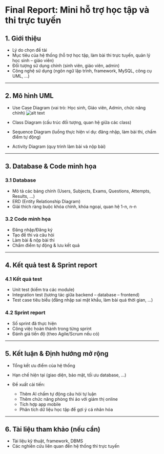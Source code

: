 # Final Report: Mini hỗ trợ học tập và thi trực tuyến

## 1. Giới thiệu

* Lý do chọn đề tài
* Mục tiêu của hệ thống (hỗ trợ học tập, làm bài thi trực tuyến, quản lý học sinh – giáo viên)
* Đối tượng sử dụng chính (sinh viên, giáo viên, admin)
* Công nghệ sử dụng (ngôn ngữ lập trình, framework, MySQL, công cụ UML, …)

---

## 2. Mô hình UML

* Use Case Diagram (vai trò: Học sinh, Giáo viên, Admin, chức năng chính)
![alt text](https://github.com/1yn3r/software-engineering-lab/blob/bc52245931fba87d32cd15d9a08a4aa049641219/labs/lab10-final-demo/final-report/Use%20Cases/h%E1%BB%8Dc%20sinh.jpg)

* Class Diagram (cấu trúc đối tượng, quan hệ giữa các class)
* Sequence Diagram (luồng thực hiện ví dụ: đăng nhập, làm bài thi, chấm điểm tự động)
* Activity Diagram (quy trình làm bài và nộp bài)

---

## 3. Database & Code minh họa

### 3.1 Database

* Mô tả các bảng chính (Users, Subjects, Exams, Questions, Attempts, Results, …)
* ERD (Entity Relationship Diagram)
* Giải thích ràng buộc khóa chính, khóa ngoại, quan hệ 1-n, n-n

### 3.2 Code minh họa

* Đăng nhập/Đăng ký
* Tạo đề thi và câu hỏi
* Làm bài & nộp bài thi
* Chấm điểm tự động & lưu kết quả

---

## 4. Kết quả test & Sprint report

### 4.1 Kết quả test

* Unit test (kiểm tra các module)
* Integration test (tương tác giữa backend – database – frontend)
* Test case tiêu biểu (đăng nhập sai mật khẩu, làm bài quá thời gian, …)

### 4.2 Sprint report

* Số sprint đã thực hiện
* Công việc hoàn thành trong từng sprint
* Đánh giá tiến độ (theo Agile/Scrum nếu có)

---

## 5. Kết luận & Định hướng mở rộng

* Tổng kết ưu điểm của hệ thống
* Hạn chế hiện tại (giao diện, bảo mật, tối ưu database, …)
* Đề xuất cải tiến:

  * Thêm AI chấm tự động câu hỏi tự luận
  * Thêm chức năng phòng thi ảo với giám thị online
  * Tích hợp app mobile
  * Phân tích dữ liệu học tập để gợi ý cá nhân hóa

---

## 6. Tài liệu tham khảo (nếu cần)

* Tài liệu kỹ thuật, framework, DBMS
* Các nghiên cứu liên quan đến hệ thống thi trực tuyến

